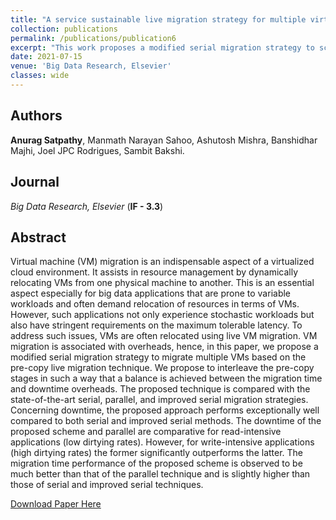 ```yaml
---
title: "A service sustainable live migration strategy for multiple virtual machines in cloud data centers"
collection: publications
permalink: /publications/publication6
excerpt: "This work proposes a modified serial migration strategy to schedule multiple virtual machines (VMs) migration based on the pre-copy live migration technique aimed at reducing migration overheads in terms of migration time and downtime."
date: 2021-07-15
venue: 'Big Data Research, Elsevier'
classes: wide
---
```

## Authors
 **Anurag Satpathy**, Manmath Narayan Sahoo, Ashutosh Mishra, Banshidhar Majhi, Joel JPC Rodrigues, Sambit Bakshi.

## Journal 
*Big Data Research, Elsevier* (**IF - 3.3**)

## Abstract
Virtual machine (VM) migration is an indispensable aspect of a virtualized cloud environment. It assists in resource management by dynamically relocating VMs from one physical machine to another. This is an essential aspect especially for big data applications that are prone to variable workloads and often demand relocation of resources in terms of VMs. However, such applications not only experience stochastic workloads but also have stringent requirements on the maximum tolerable latency. To address such issues, VMs are often relocated using live VM migration. VM migration is associated with overheads, hence, in this paper, we propose a modified serial migration strategy to migrate multiple VMs based on the pre-copy live migration technique. We propose to interleave the pre-copy stages in such a way that a balance is achieved between the migration time and downtime overheads. The proposed technique is compared with the state-of-the-art serial, parallel, and improved serial migration strategies. Concerning downtime, the proposed approach performs exceptionally well compared to both serial and improved serial methods. The downtime of the proposed scheme and parallel are comparative for read-intensive applications (low dirtying rates). However, for write-intensive applications (high dirtying rates) the former significantly outperforms the latter. The migration time performance of the proposed scheme is observed to be much better than that of the parallel technique and is slightly higher than those of serial and improved serial techniques.

[Download Paper Here](https://doi.org/10.1016/j.bdr.2021.100213)
